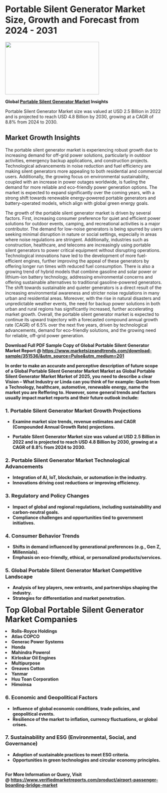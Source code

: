 <H1>Portable Silent Generator Market Size, Growth and Forecast from 2024 - 2031</H1><img class="aligncenter size-medium wp-image-584254" src="https://thirdeyenews.in/wp-content/uploads/2024/09/Global-Market-Research-300x168.jpeg" alt="" width="300" height="168" /><p><strong>Global&nbsp;<a href="https://www.marketsizeandtrends.com/download-sample/351536/&amp;utm_source=Pulse&amp;utm_medium=201">Portable Silent Generator Market</a> Insights</strong></p><p>Portable Silent Generator Market size was valued at USD 2.5 Billion in 2022 and is projected to reach USD 4.8 Billion by 2030, growing at a CAGR of 8.8% from 2024 to 2030.</p><p><h2>Market Growth Insights</h2> <p>The portable silent generator market is experiencing robust growth due to increasing demand for off-grid power solutions, particularly in outdoor activities, emergency backup applications, and construction projects. Technological advancements in noise reduction and fuel efficiency are making silent generators more appealing to both residential and commercial users. Additionally, the growing focus on environmental sustainability, coupled with an increase in power outages worldwide, is fueling the demand for more reliable and eco-friendly power generation options. The market is expected to expand significantly over the coming years, with a strong shift towards renewable energy-powered portable generators and battery-operated models, which align with global green energy goals.</p> <p><strong></strong></p> <p>The growth of the portable silent generator market is driven by several factors. First, increasing consumer preference for quiet and efficient power solutions for outdoor events, camping, and recreational activities is a major contributor. The demand for low-noise generators is being spurred by users seeking minimal disruption in nature or social settings, especially in areas where noise regulations are stringent. Additionally, industries such as construction, healthcare, and telecoms are increasingly using portable silent generators to power critical equipment without disrupting operations. Technological innovations have led to the development of more fuel-efficient engines, further improving the appeal of these generators by offering longer run times with reduced fuel consumption. There is also a growing trend of hybrid models that combine gasoline and solar power or lithium-ion battery technology, addressing environmental concerns and offering sustainable alternatives to traditional gasoline-powered generators. The shift towards sustainable and quieter generators is a direct result of the increasing environmental awareness and stricter noise regulations in many urban and residential areas. Moreover, with the rise in natural disasters and unpredictable weather events, the need for backup power solutions in both urban and rural regions has significantly increased, further accelerating market growth. Overall, the portable silent generator market is expected to continue its upward trajectory with a forecasted compound annual growth rate (CAGR) of 6.5% over the next five years, driven by technological advancements, demand for eco-friendly solutions, and the growing need for reliable, off-grid power generation.</p> <p><strong></p><p><span class=""><strong>Download Full PDF Sample Copy of Global Portable Silent Generator Market Report</strong> @ <a href="https://www.marketsizeandtrends.com/download-sample/351536/&amp;utm_source=Pulse&amp;utm_medium=201" target="_blank">https://www.marketsizeandtrends.com/download-sample/351536/&amp;utm_source=Pulse&amp;utm_medium=201</a></span></p><p>In order to make an accurate and perceptive description of future scope of a Global&nbsp;Portable Silent Generator Market Market as Global&nbsp;Portable Silent Generator Market Market of 2025, you need to describe a clear Vision &ndash; What Industry or Linda can you think of for example: Quote from a Technology, healthcare, automotive, renewable energy, name the market you are Reffering to. However, some general trends and factors usually impact market reports and their future outlook include:</p><h3>1.&nbsp;<strong>Portable Silent Generator Market Growth Projections</strong></h3><ul><li>Examine market size trends, revenue estimates and CAGR (Compounded Annual Growth Rate) projections.</li><li><p>Portable Silent Generator Market size was valued at USD 2.5 Billion in 2022 and is projected to reach USD 4.8 Billion by 2030, growing at a CAGR of 8.8% from 2024 to 2030.</p></li></ul><h3>2.&nbsp;<strong>Portable Silent Generator Market Technological Advancements</strong></h3><ul><li>Integration of AI, IoT, blockchain, or automation in the industry.</li><li>Innovations driving cost reductions or improving efficiency.</li></ul><h3>3.&nbsp;<strong>Regulatory and Policy Changes</strong></h3><ul><li>Impact of global and regional regulations, including sustainability and carbon-neutral goals.</li><li>Compliance challenges and opportunities tied to government initiatives.</li></ul><h3>4.&nbsp;<strong>Consumer Behavior Trends</strong></h3><ul><li>Shifts in demand influenced by generational preferences (e.g., Gen Z, Millennials).</li><li>Emphasis on eco-friendly, ethical, or personalized products/services.</li></ul><h3>5.&nbsp;<strong>Global Portable Silent Generator Market Competitive Landscape</strong></h3><ul><li>Analysis of key players, new entrants, and partnerships shaping the industry.</li><li>Strategies for differentiation and market penetration.</li></ul><p data-pm-slice="1 1 []"><span style="color: inherit; font-family: inherit; font-size: 25px;">Top Global Portable Silent Generator Market Companies</span></p><div class="" data-test-id=""><p><li>Rolls-Royce Holdings</li><li> Atlas COPCO</li><li> Generac Power Systems</li><li> Honda</li><li> Mahindra Powerol</li><li> Kirloskar Oil Engines</li><li> Multipurpose</li><li> Greaves Cotton</li><li> Yanmar</li><li> Huu Toan Corporation</li><li> Himoinsa</li></p></div><h3>6.&nbsp;<strong>Economic and Geopolitical Factors</strong></h3><ul><li>Influence of global economic conditions, trade policies, and geopolitical events.</li><li>Resilience of the market to inflation, currency fluctuations, or global crises.</li></ul><h3>7.&nbsp;<strong>Sustainability and ESG (Environmental, Social, and Governance)</strong></h3><ul><li>Adoption of sustainable practices to meet ESG criteria.</li><li>Opportunities in green technologies and circular economy principles.</li></ul><h2><strong style="font-size: 14px;">For More Information or Query, Visit @&nbsp;</strong><a style="background-color: #ffffff; font-size: 14px;" href="https://www.marketsizeandtrends.com/report/portable-silent-generator-market/" target="_blank">https://www.verifiedmarketreports.com/product/airport-passenger-boarding-bridge-market</a></h2>
